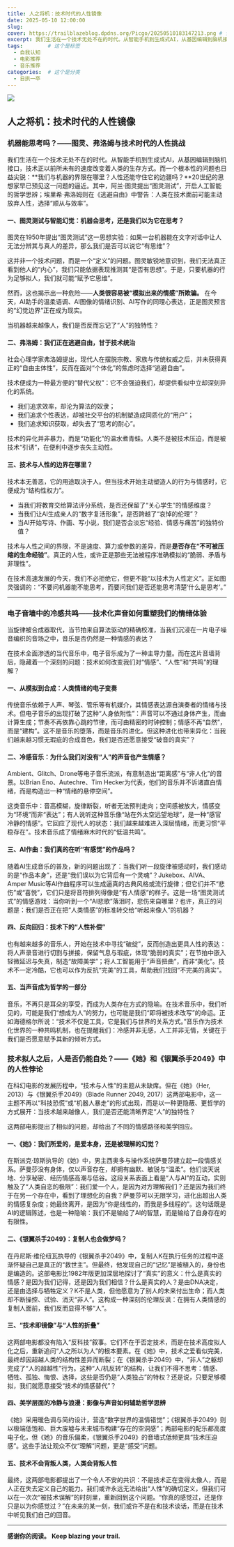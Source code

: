 ```yaml
---
title: 人之将机：技术时代的人性镜像
date: 2025-05-10 12:00:00
slug: 
cover: https://trailblazeblog.dpdns.org/Picgo/20250510183147213.png # 请替换为你自己的图片路径
excerpt: 我们生活在一个技术无处不在的时代。从智能手机到生成式AI，从基因编辑到脑机接口，技术正以前所未有的速度改变着人类的生存方式。而一个根本性的问题也日益尖锐：**我们与机器的界限在哪里？人性还能守住它的边疆吗？**20世纪的思想家早已预见这一问题的逼近。其中，阿兰·图灵提出“图灵测试”，开启人工智能的哲学思辨；埃里希·弗洛姆则在《逃避自由》中警告：人类在技术面前可能主动放弃人性，选择“顺从与效率”。
tags:        # 这个是标签
  - 自我认知
  - 电影推荐
  - 音乐推荐
categories:  # 这个是分类
  - 日拱一卒
---
```

<!-- 正文开始 -->

![](https://trailblazeblog.dpdns.org/Picgo/20250510183147213.png)

## 人之将机：技术时代的人性镜像

### 机器能思考吗？——图灵、弗洛姆与技术时代的人性挑战

我们生活在一个技术无处不在的时代。从智能手机到生成式AI，从基因编辑到脑机接口，技术正以前所未有的速度改变着人类的生存方式。而一个根本性的问题也日益尖锐：**我们与机器的界限在哪里？人性还能守住它的边疆吗？**20世纪的思想家早已预见这一问题的逼近。其中，阿兰·图灵提出“图灵测试”，开启人工智能的哲学思辨；埃里希·弗洛姆则在《逃避自由》中警告：人类在技术面前可能主动放弃人性，选择“顺从与效率”。

#### 一、图灵测试与智能幻觉：机器会思考，还是我们以为它在思考？

图灵在1950年提出“图灵测试”这一思想实验：如果一台机器能在文字对话中让人无法分辨其与真人的差异，那么我们是否可以说它“有思维”？

这并非一个技术问题，而是一个“定义”的问题。图灵敏锐地意识到，我们无法真正看到他人的“内心”，我们只能依据表现推测其“是否有思想”。于是，只要机器的行为足够拟人，我们就可能“赋予它思维”。

然而，这也揭示出一种危险——**人类很容易被“模拟出来的情感”所欺骗。** 在今天，AI助手的温柔语调、AI图像的情绪识别、AI写作的同理心表达，正是图灵预言的“幻觉边界”正在成为现实。

当机器越来越像人，我们是否反而忘记了“人”的独特性？

#### 二、弗洛姆：我们正在逃避自由，甘于技术统治

社会心理学家弗洛姆提出，现代人在摆脱宗教、家族与传统权威之后，并未获得真正的“自由主体性”，反而在面对“个体化”的焦虑时选择“逃避自由”。

技术便成为一种最方便的“替代父权”：它不会强迫我们，却提供看似中立却深刻异化的系统。

* 我们追求效率，却沦为算法的奴隶；
* 我们追求个性表达，却被社交平台的机制塑造成同质化的“用户”；
* 我们追求知识获取，却失去了“思考的耐心”。

技术的异化并非暴力，而是“功能化”的温水煮青蛙。人类不是被技术压迫，而是被技术“引诱”，在便利中逐步丧失主动性。

#### 三、技术与人性的边界在哪里？

技术本无善恶，它的用途取决于人。但当技术开始主动塑造人的行为与情感时，它便成为“结构性权力”。

* 当我们将教育交给算法评分系统，是否还保留了“关心学生”的情感维度？
* 当我们让AI生成亲人的“数字复活形象”，是否跨越了“哀悼的伦理”？
* 当AI开始写诗、作画、写小说，我们是否会淡忘“经验、情感与痛苦”的独特价值？

技术与人性之间的界限，不是速度、算力或参数的差异，而是**是否存在“不可被压缩的生命经验”**。真正的人性，或许正是那些无法被程序准确模拟的“脆弱、矛盾与非理性”。

在技术高速发展的今天，我们不必拒绝它，但更不能“以技术为人性定义”。正如图灵强调的：“不要问机器能不能思考，而要问我们是否还能思考清楚‘什么是思考’。”

---
### 电子音墙中的冷感共鸣——技术化声音如何重塑我们的情绪体验

当旋律被合成器取代，当节拍来自算法驱动的精确校准，当我们沉浸在一片电子噪音编织的音场之中，音乐是否仍然是一种情感的表达？

在技术全面渗透的当代音乐中，电子音乐成为了一种主导力量。而在这片音墙背后，隐藏着一个深刻的问题：技术如何改变我们对“情感”、“人性”和“共鸣”的理解？

#### 一、从模拟到合成：人类情绪的电子变奏

传统音乐依赖于人声、琴弦、管乐等有机媒介，其情感表达源自演奏者的情绪与技术。但电子音乐的出现打破了这种“人身依附性”：声音可以不通过身体产生，而由计算生成；节奏不再依靠心跳的节律，而可由精密的时钟控制；情感不再“自然”，而是“建构”。这不是音乐的堕落，而是音乐的进化。但这种进化也带来异化：当我们越来越习惯无瑕疵的合成音色，我们是否还愿意接受“破音的真实”？

#### 二、冷感音乐：为什么我们对没有“人”的声音也产生情感？

Ambient、Glitch、Drone等电子音乐流派，有意制造出“距离感”与“非人化”的音景。以Brian Eno、Autechre、Tim Hecker为代表，他们的音乐并不诉诸直白情绪，而是构造出一种“情绪的悬停空间”。

这类音乐中：音高模糊，旋律断裂，听者无法预判走向；空间感被放大，情感变为“环境”而非“表达”；有人说听这种音乐像“站在外太空远望地球”，是一种“感官冷静的情感”。它回应了现代人的状态：我们越来越难进入深层情绪，而更习惯“平稳存在”。技术音乐成了情绪麻木时代的“低温共鸣”。

#### 三、AI作曲：我们真的在听“有感觉”的作品吗？

随着AI生成音乐的普及，新的问题出现了：当我们听一段旋律被感动时，我们感动的是“作品本身”，还是“我们误以为它背后有一个灵魂”？Jukebox、AIVA、Amper Music等AI作曲程序可以生成逼真的古典风格或流行旋律；但它们并不“悲伤”或“喜悦”，它们只是将音符排列得像是“有人情感”的样子。这是一场“图灵测试式”的情感游戏：当你听到一个“AI悲歌”落泪时，悲伤来自哪里？也许，真正的问题是：我们是否正在把“人类情感”的标准转交给“听起来像人”的机器？

#### 四、反向回归：技术下的“人性补偿”

也有越来越多的音乐人，开始在技术中寻找“破绽”，反而创造出更具人性的表达：将人声录音进行切割与拼接，保留气息与瑕疵，体现“脆弱的真实”；在节拍中嵌入轻微延迟与失真，制造“故障美学”；将人工智能用于“声音扭曲”，而非“美化”。技术不一定冷酷，它也可以作为反抗“完美”的工具，帮助我们找回“不完美的真实”。

#### 五、当声音成为哲学的一部分

音乐，不再只是耳朵的享受，而成为人类存在方式的隐喻。在技术音乐中，我们听见的，可能是我们“想成为人”的努力，也可能是我们“即将被技术改写”的命运。正如海德格尔所说：“技术不仅是工具，它是我们与世界的关系方式。”音乐作为技术化世界的一种共鸣机制，也在提醒我们：冷感并非无感，人工并非无情，关键在于我们是否愿意赋予其新的倾听方式。

### 技术拟人之后，人是否仍能自处？——《她》和《银翼杀手2049》中的人性悖论

在科幻电影的发展历程中，“技术与人性”的主题从未缺席。但在《她》（Her, 2013）与《银翼杀手2049》（Blade Runner 2049, 2017）这两部电影中，这一主题不再以“科技恐慌”或“机器人暴走”的形式出现，而是以一种更隐蔽、更哲学的方式展开：当技术越来越像人，我们是否还能清晰界定“人”的独特性？

这两部电影提出了相似的问题，却给出了不同的情感路径和美学回应。

#### 一、《她》：我们所爱的，是爱本身，还是被理解的幻觉？

在斯派克·琼斯执导的《她》中，男主西奥多与操作系统萨曼莎建立起一段情感关系。萨曼莎没有身体，仅以声音存在，却拥有幽默、敏锐与“温柔”。他们谈天说地、分享秘密、经历情感高潮与低谷。这段关系表面上看是“人与AI”的互动，实则触及了“人类自恋的极限”：我们爱一个人，是因为对方理解我们？还是因为我们终于在另一个存在中，看到了理想化的自我？萨曼莎可以无限学习，进化出超出人类的情感复杂度；她最终离开，是因为“你是线性的，而我是多线程的”。这句话既是AI的逻辑陈述，也是一种隐喻：我们不是输给了AI的智慧，而是输给了自身存在的有限性。

#### 二、《银翼杀手2049》：复制人也会做梦吗？

在丹尼斯·维伦纽瓦执导的《银翼杀手2049》中，复制人K在执行任务的过程中逐渐怀疑自己是真正的“救世主”。但最终，他发现自己的“记忆”是被植入的，身份也是编造的。这部电影比1982年版更加深层地探讨了“真实”的意义：什么是真实的情感？是因为我们记得，还是因为我们相信？什么是真实的人？是由DNA决定，还是由选择与牺牲定义？K不是人类，但他愿意为了别人的未来付出生命；而人类却不断操控、试验、消灭“非人”。这构成一种深刻的伦理反讽：在拥有人类情感的复制人面前，我们反而显得不够“人”。

#### 三、“技术即镜像”与“人性的折叠”

这两部电影都没有陷入“反科技”叙事。它们不在于否定技术，而是在技术高度拟人化之后，重新追问“人之所以为人”的根本要素。在《她》中，技术之爱看似完美，最终却因超越人类的结构性差异而断裂；在《银翼杀手2049》中，“非人”之躯却完成了“人的超越性”行为。这种“人/机反转”的结构，让我们不得不思考：情感、牺牲、孤独、悔恨、选择，这些是否仍是“人类独占”的特权？还是说，只要足够模拟，我们就愿意接受“技术的情感替代”？

#### 四、美学层面的冷静与浪漫：影像与声音如何辅助哲学思辨

《她》采用暖色调与简约设计，营造“数字世界的温情错觉”；《银翼杀手2049》则以极端低饱和、巨大废墟与未来城市构建“存在的空洞感”；两部电影的配乐都高度电子化，但《她》的音乐偏柔，《银翼杀手2049》的音墙式低频更具“技术压迫感”。这些手法让观众不仅“理解”问题，更是“感受”问题。

#### 五、技术不会背叛人类，人类会背叛人性

最终，这两部电影都提出了一个令人不安的共识：不是技术正在变得太像人，而是人正在失去定义自己的能力。我们或许永远无法给出“人性”的确切定义，但我们可以在一次次“被技术误解”的时刻里，重新回到这个问题。“你真的感觉过，还是你只是以为你感觉过？”在未来的某一刻，我们或许不是在和技术谈话，而是在技术中听见我们自己的回音。

---

**感谢你的阅读。**
**Keep blazing your trail.**